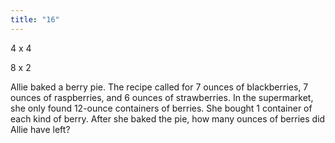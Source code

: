 ```yaml
---
title: "16"
---
```

4 x 4

8 x 2

Allie baked a berry pie. The recipe called for 7 ounces of blackberries, 7 ounces of raspberries, and 6 ounces of strawberries. In the supermarket, she only found 12-ounce containers of berries. She bought 1 container of each kind of berry. After she baked the pie, how many ounces of berries did Allie have left?


